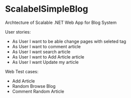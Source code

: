 # ScalabelSimpleBlog
Archtecture of Scalable .NET Web App for Blog System


User stories:

* As User I want to be able change pages with seleted tag 
* As User I want to comment article 
* As User I want search article 
* As User I want to Add Article article
* As User I want Update my article 

Web Test cases: 
* Add Article 
* Random Browse Blog 
* Comment Random Article 
 



